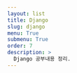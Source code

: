 ```yaml
---
layout: list
title: Django
slug: django
menu: True
submenu: True
order: 7
description: >
  Django 공부내용 정리.
---
```

